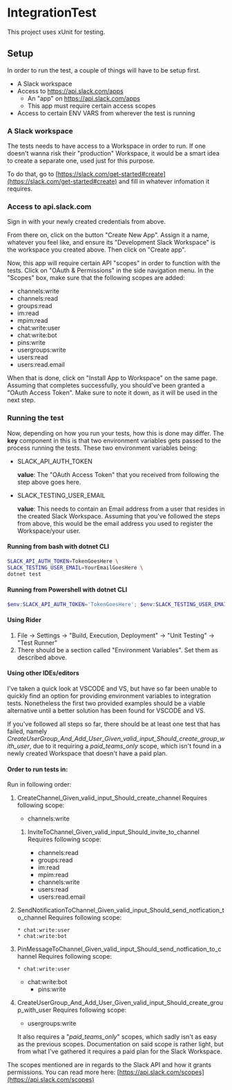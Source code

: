# IntegrationTest

This project uses xUnit for testing.



## Setup

In order to run the test, a couple of things will have to be setup first.

- A Slack workspace
- Access to https://api.slack.com/apps
  - An "app" on https://api.slack.com/apps
  - This app must require certain access scopes
- Access to certain ENV VARS from wherever the test is running



### A Slack workspace

The tests needs to have access to a Workspace in order to run. If one doesn't wanna risk their "production" Workspace, it would be a smart idea to create a separate one, used just for this purpose.

To do that, go to [https://slack.com/get-started#create](https://slack.com/get-started#create) and fill in whatever infomation it requires.

### Access to api.slack.com

Sign in with your newly created credentials from above.

From there on, click on the button "Create New App". Assign it a name, whatever you feel like, and ensure its "Development Slack Workspace" is the workspace you created above. Then click on "Create app".



Now, this app will require certain API "scopes" in order to function with the tests. Click on "OAuth & Permissions" in the side navigation menu. In the "Scopes" box, make sure that the following scopes are added:

- channels:write
- channels:read
- groups:read
- im:read
- mpim:read
- chat:write:user
- chat:write:bot
- pins:write
- usergroups:write
- users:read
- users:read.email

When that is done, click on "Install App to Workspace" on the same page. Assuming that completes successfully, you should've been granted a "OAuth Access Token". Make sure to note it down, as it will be used in the next step.

### Running the test

Now, depending on how you run your tests, how this is done may differ. The **key** component in this is that two environment variables gets passed to the process running the tests. These two environment variables being:

- SLACK_API_AUTH_TOKEN


  **value**: The "OAuth Access Token" that you received from following the step above goes here.

- SLACK_TESTING_USER_EMAIL


  **value**: This needs to contain an Email address from a user that resides in the created Slack Workspace. Assuming that you've followed the steps from above, this would be the email address you used to register the Workspace/your user. 



#### Running from bash with dotnet CLI

```bash
SLACK_API_AUTH_TOKEN=TokenGoesHere \
SLACK_TESTING_USER_EMAIL=YourEmailGoesHere \
dotnet test
```

#### Running from Powershell with dotnet CLI

```powershell
$env:SLACK_API_AUTH_TOKEN='TokenGoesHere'; $env:SLACK_TESTING_USER_EMAIL='YourEmailGoesHere'; dotnet test; $env:SLACK_API_AUTH_TOKEN=''; $env:SLACK_TESTING_USER_EMAIL='';
```

#### Using Rider

1. File -> Settings -> "Build, Execution, Deployment" -> "Unit Testing" -> "Test Runner"
2. There should be a section called "Environment Variables". Set them as described above.

#### Using other IDEs/editors

I've taken a quick look at VSCODE and VS, but have so far been unable to quickly find an option for providing environment variables to integration tests. Nonetheless the first two provided examples should be a viable alternative until a better solution has been found for VSCODE and VS.

If you've followed all steps so far, there should be at least one test that has failed, namely *CreateUserGroup_And_Add_User_Given_valid_input_Should_create_group_with_user*, due to it requiring a *paid_teams_only* scope, which isn't found in a newly created Workspace that doesn't have a paid plan.


#### Order to run tests in:

Run in following order:

1. CreateChannel_Given_valid_input_Should_create_channel
	Requires following scope:
	
   * channels:write
   
   1. InviteToChannel_Given_valid_input_Should_invite_to_channel
        Requires following scope:

       * channels:read
       * groups:read
       * im:read
       * mpim:read
       * channels:write
       * users:read
       * users:read.email
2. SendNotificationToChannel_Given_valid_input_Should_send_notfication_to_channel
        Requires following scope:
   
       * chat:write:user
       * chat:write:bot
3. PinMessageToChannel_Given_valid_input_Should_send_notfication_to_channel
        Requires following scope:
   
       * chat:write:user
    * chat:write:bot
	    * pins:write
	
1. CreateUserGroup_And_Add_User_Given_valid_input_Should_create_group_with_user
	Requires following scope:
	
	* usergroups:write
	
	It also requires a "*paid_teams_only*" scopes, which sadly isn't as easy as the previous scopes. Documentation on said scope is rather light, but from what I've gathered it requires a paid plan for the Slack Workspace.

The scopes mentioned are in regards to the Slack API and how it grants permissions. You can read more here: [https://api.slack.com/scopes](https://api.slack.com/scopes)

